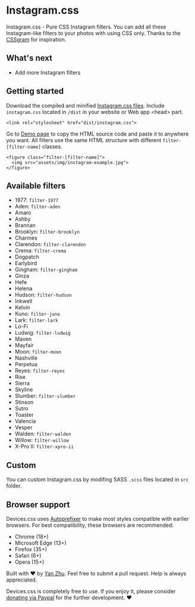 # Instagram.css

Instagram.css - Pure CSS Instagram filters. You can add all these Instagram-like filters to your photos with using CSS only. Thanks to the [CSSgram](https://github.com/una/CSSgram) for inspiration.

## What's next

- Add more Instagram filters

## Getting started

Download the compiled and minified [Instagram.css files](https://github.com/picturepan2/instagram.css). Include `instagram.css` located in `/dist` in your website or Web app &lt;head&gt; part.

`<link rel="stylesheet" href="dist/instagram.css">`

Go to [Demo page](https://picturepan2.github.io/instagram.css/) to copy the HTML source code and paste it to anywhere you want. All filters use the same HTML structure with different `filter-[filter-name]` classes.

```
<figure class="filter-[filter-name]">
  <img src="assets/img/instagram-example.jpg">
</figure>
```

## Available filters

- 1977: `filter-1977`
- Aden: `filter-aden`
- Amaro
- Ashby
- Brannan
- Brooklyn: `filter-brooklyn`
- Charmes
- Clarendon: `filter-clarendon`
- Crema: `filter-crema`
- Dogpatch
- Earlybird
- Gingham: `filter-gingham`
- Ginza
- Hefe
- Helena
- Hudson: `filter-hudson`
- Inkwell
- Kelvin
- Kuno: `filter-juno`
- Lark: `filter-lark`
- Lo-Fi
- Ludwig: `filter-ludwig`
- Maven
- Mayfair
- Moon: `filter-moon`
- Nashville
- Perpetua
- Reyes: `filter-reyes`
- Rise
- Sierra
- Skyline
- Slumber: `filter-slumber`
- Stinson
- Sutro
- Toaster
- Valencia
- Vesper
- Walden: `filter-walden`
- Willow: `filter-willow`
- X-Pro II: `filter-xpro-ii`

## Custom

You can custom Instagram.css by modifing SASS `.scss` files located in `src` folder.

## Browser support

Devices.css uses [Autoprefixer](https://github.com/postcss/autoprefixer) to make most styles compatible with earlier browsers. For best compatibility, these browsers are recommended:

- Chrome (18+)
- Microsoft Edge (13+)
- Firefox (35+)
- Safari (6+)
- Opera (15+)

Built with ♥ by [Yan Zhu](https://twitter.com/picturepan2). Feel free to submit a pull request. Help is always appreciated.

Devices.css is completely free to use. If you enjoy it, please consider [donating via Paypal](https://www.paypal.me/picturepan2) for the further development. ♥ 
